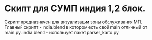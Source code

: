 # Скипт для СУМП индия 1,2 блок.

Скрипт предназначен для визуализации зоны обслуживания МП.
Главный скрипт - india.blend в котором есть свой main отличный от main.py.
india.blend - использует пакет parser_karto.py  


